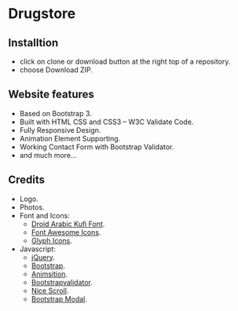 # Drugstore

## Installtion
* click on clone or download button at the right top of a repository.
* choose Download ZIP.

## Website features
* Based on Bootstrap 3.
* Built with HTML CSS and CSS3 – W3C Validate Code.
* Fully Responsive Design.
* Animation Element Supporting.
* Working Contact Form with Bootstrap Validator.
* and much more…

## Credits
* Logo.
* Photos.
* Font and Icons:
  * [Droid Arabic Kufi Font](https://fontlibrary.org/it/font/droid-arabic-kufi#Droid).
  * [Font Awesome Icons](http://fontawesome.io/icons/).
  * [Glyph Icons](https://getbootstrap.com/docs/3.3/components/#glyphicons).
* Javascript:
  * [jQuery](http://jquery.com/).
  * [Bootstrap](http://getbootstrap.com/).
  * [Animsition](http://mynameismatthieu.com/WOW/). 
  * [Bootstrapvalidator](http://bootstrapvalidator.votintsev.ru/getting-started).
  * [Nice Scroll](https://nicescroll.areaaperta.com/).
  * [Bootstrap Modal](https://getbootstrap.com/docs/4.0/components/modal).
